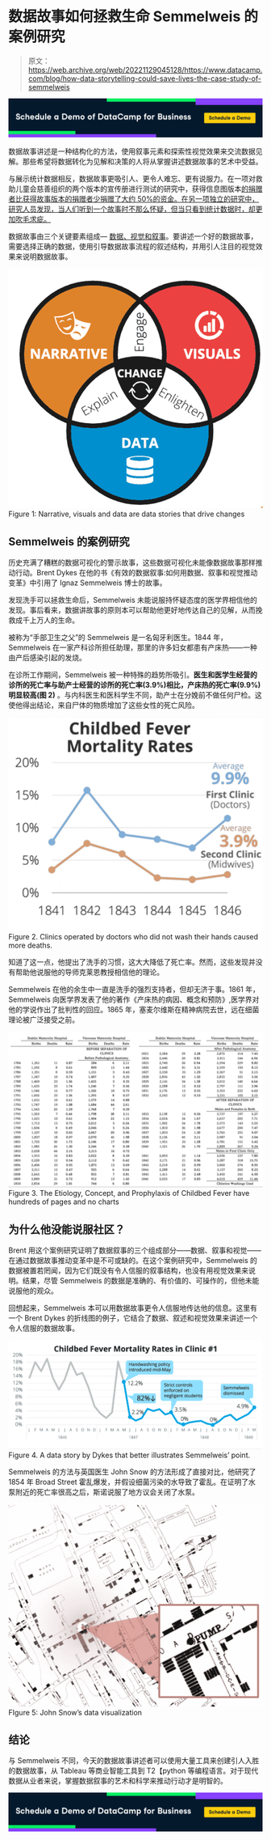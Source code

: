 # 数据故事如何拯救生命 Semmelweis 的案例研究

> 原文：<https://web.archive.org/web/20221129045128/https://www.datacamp.com/blog/how-data-storytelling-could-save-lives-the-case-study-of-semmelweis>

[![](img/9ca81987f221f50ffdba70805fda6a34.png)](https://web.archive.org/web/20220817155801/https://www.datacamp.com/groups/business)

数据故事讲述是一种结构化的方法，使用叙事元素和探索性视觉效果来交流数据见解。那些希望将数据转化为见解和决策的人将从掌握讲述数据故事的艺术中受益。

与展示统计数据相反，数据故事更吸引人、更令人难忘、更有说服力。在一项对救助儿童会慈善组织的两个版本的宣传册进行测试的研究中，获得信息图版本[的捐赠者比获得故事版本的捐赠者少捐赠了大约 50%的资金。在另一项独立的研究中，研究人员发现，当人们听到一个故事时](https://web.archive.org/web/20220817155801/https://www.forbes.com/sites/brentdykes/2016/03/31/data-storytelling-the-essential-data-science-skill-everyone-needs/?sh=27b7692052ad)[不那么怀疑，但当只看到统计数据时，却更加吹毛求疵。](https://web.archive.org/web/20220817155801/https://www.fastcompany.com/1680581/why-storytelling-is-the-ultimate-weapon)

数据故事由三个关键要素组成— [数据、视觉和叙事](https://web.archive.org/web/20220817155801/https://www.datacamp.com/community/blog/telling-effective-data-stories-with-data-narrative-and-visuals)。要讲述一个好的数据故事，需要选择正确的数据，使用引导数据故事流程的叙述结构，并用引人注目的视觉效果来说明数据故事。

![](img/cbadf9b0fb545ee56efe5ee356553f7e.png)Figure 1: Narrative, visuals and data are data stories that drive changes

## Semmelweis 的案例研究

历史充满了糟糕的数据可视化的警示故事，这些数据可视化未能像数据故事那样推动行动。Brent Dykes 在他的书《有效的数据叙事:如何用数据、叙事和视觉推动变革》中引用了 Ignaz Semmelweis 博士的故事。

发现洗手可以拯救生命后，Semmelweis 未能说服持怀疑态度的医学界相信他的发现。事后看来，数据讲故事的原则本可以帮助他更好地传达自己的见解，从而挽救成千上万人的生命。

被称为“手部卫生之父”的 Semmelweis 是一名匈牙利医生。1844 年，Semmelweis 在一家产科诊所担任助理，那里的许多妇女都患有产床热——一种由产后感染引起的发烧。

在诊所工作期间，Semmelweis 被一种特殊的趋势所吸引。**医生和医学生经营的诊所的死亡率与助产士经营的诊所的死亡率(3.9%)相比，产床热的死亡率(9.9%)明显较高(图 2)** 。与内科医生和医科学生不同，助产士在分娩前不做任何尸检。这使他得出结论，来自尸体的物质增加了这些女性的死亡风险。

![](img/03ae36918d67fe8a479b25d7969672fe.png)Figure 2\. Clinics operated by doctors who did not wash their hands caused more deaths.

知道了这一点，他提出了洗手的习惯，这大大降低了死亡率。然而，这些发现并没有帮助他说服他的导师克莱恩教授相信他的理论。

Semmelweis 在他的余生中一直是洗手的强烈支持者，但却无济于事。1861 年，Semmelweis 向医学界发表了他的著作《产床热的病因、概念和预防》,医学界对他的学说作出了批判性的回应。1865 年，塞麦尔维斯在精神病院去世，远在细菌理论被广泛接受之前。

![](img/356315a784a88341b7032b193eab5650.png)Figure 3\. The Etiology, Concept, and Prophylaxis of Childbed Fever have hundreds of pages and no charts

## 为什么他没能说服社区？

Brent 用这个案例研究证明了数据叙事的三个组成部分——数据、叙事和视觉——在通过数据故事推动变革中是不可或缺的。在这个案例研究中，Semmelweis 的数据被置若罔闻，因为它们既没有令人信服的叙事结构，也没有用视觉效果来说明。结果，尽管 Semmelweis 的数据是准确的、有价值的、可操作的，但他未能说服他的观众。

回想起来，Semmelweis 本可以用数据故事更令人信服地传达他的信息。这里有一个 Brent Dykes 的折线图的例子，它结合了数据、叙述和视觉效果来讲述一个令人信服的数据故事。

![](img/9318de1c9f8f5433fd9e13e16b5cfd0a.png)Figure 4\. A data story by Dykes that better illustrates Semmelweis’ point.

Semmelweis 的方法与英国医生 John Snow 的方法形成了直接对比，他研究了 1854 年 Broad Street 霍乱爆发，并假设细菌污染的水导致了霍乱。在证明了水泵附近的死亡率很高之后，斯诺说服了地方议会关闭了水泵。

![](img/3b7e0306abf7312b9d87dbb9a16816a3.png)FIgure 5: John Snow’s data visualization

## 结论

与 Semmelweis 不同，今天的数据故事讲述者可以使用大量工具来创建引人入胜的数据故事，从 Tableau 等商业智能工具到 T2【python 等编程语言。对于现代数据从业者来说，掌握数据叙事的艺术和科学来推动行动才是明智的。

[![](img/9ca81987f221f50ffdba70805fda6a34.png)](https://web.archive.org/web/20220817155801/https://www.datacamp.com/groups/business)